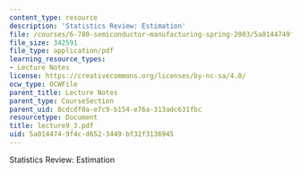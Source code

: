 ```yaml
---
content_type: resource
description: 'Statistics Review: Estimation'
file: /courses/6-780-semiconductor-manufacturing-spring-2003/5a0144749f4cd6523449bf32f3136945_lecture9_3.pdf
file_size: 342591
file_type: application/pdf
learning_resource_types:
- Lecture Notes
license: https://creativecommons.org/licenses/by-nc-sa/4.0/
ocw_type: OCWFile
parent_title: Lecture Notes
parent_type: CourseSection
parent_uid: 8cdcdf0a-e7c9-b154-e76a-313adc631fbc
resourcetype: Document
title: lecture9_3.pdf
uid: 5a014474-9f4c-d652-3449-bf32f3136945
---
```

Statistics Review: Estimation